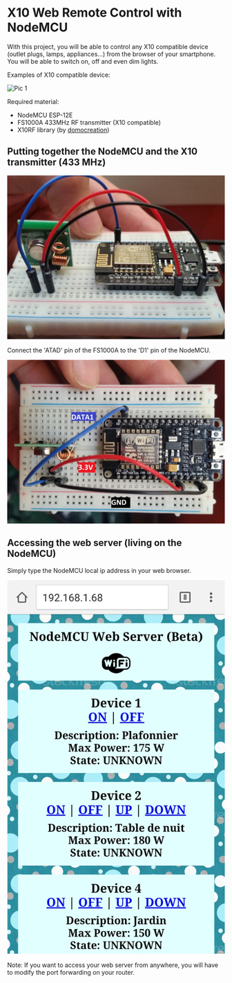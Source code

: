 # X10 Web Remote Control with NodeMCU

With this project, you will be able to control any X10 compatible device (outlet plugs, lamps, appliances...) from the browser of your smartphone. You will be able to switch on, off and even dim lights.

Examples of X10 compatible device:

![Pic 1](http://www.leroymerlin.fr/multimedia/771401124704/produits/lot-de-3-prises-telecommandables-interieure-dio.jpg)

Required material:
- NodeMCU ESP-12E
- FS1000A 433MHz RF transmitter (X10 compatible)
- X10RF library (by [domocreation](http://www.domocreation.fr/projets/librairies/x10-rf-arduino.html))

## Putting together the NodeMCU and the X10 transmitter (433 MHz)

![Pic 1](https://github.com/nicolasfguillaume/X10-Web-Remote-Control-IoT/blob/master/X10-3.jpg)

Connect the 'ATAD' pin of the FS1000A to the 'D1' pin of the NodeMCU.

![Pic 2](https://github.com/nicolasfguillaume/X10-Web-Remote-Control-IoT/blob/master/X10-22.jpg)

## Accessing the web server (living on the NodeMCU)

Simply type the NodeMCU local ip address in your web browser. 

![Pic 3](https://github.com/nicolasfguillaume/X10-Web-Remote-Control-IoT/blob/master/screenshot-android.jpg)

Note: If you want to access your web server from anywhere, you will have to modify the port forwarding on your router.


